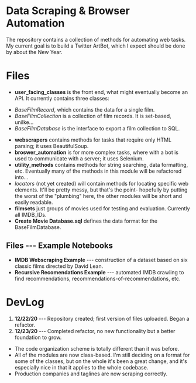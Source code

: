# Data Scraping & Browser Automation
The repository contains a collection of methods for automating web tasks.
My current goal is to build a Twitter ArtBot, which I expect should be done by about the New Year.

# Files

* **user_facing_classes** is the front end, what might eventually become an API.  It currently contains three classes:
 - _BaseFilmRecord_, which contains the data for a single film.
 - _BaseFilmCollection_ is a collection of film records.  It is set-based, unilke...
 - _BaseFilmDatabase_ is the interface to export a film collection to SQL.
* **webscrapers** contains methods for tasks that require only HTML parsing; it uses BeautifulSoup.
* **broswer_automation** is for more complex tasks, where with a bot is used to communicate with a server; it uses Selenium.
* **utility_methods** contains methods for string searching, data formatting, etc.  Eventually many of the methods in this module will be refactored into...
* _locators_ (not yet created) will contain methods for locating specific web elements.  It'll be pretty messy, but that's the point- hopefully by putting the worst of the "plumbing" here, the other modules will be short and easily readable.
* **filmsets** just groups of movies used for testing and evaluation.  Currently all IMDB_IDs.
* **Create Movie Database.sql** defines the data format for the BaseFilmDatabase.

## Files --- Example Notebooks

* **IMDB Webscraping Example** --- construction of a dataset based on six classic films directed by David Lean.
* **Recursive Recomendations Example** --- automated IMDB crawling to find recommendations, recommendations-of-recommendations, etc.

# DevLog

1. __12/22/20__ --- Repository created; first version of files uploaded.  Began a refactor.
1. __12/23/20__ --- Completed refactor, no new functionality but a better foundation to grow.
 - The code organization scheme is totally different than it was before.
 - All of the modules are now class-based.  I'm still deciding on a format for some of the classes, but on the whole it's been a great change, and it's especially nice in that it applies to the whole codebase.
  - Production companies and taglines are now scraping correctly.
